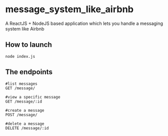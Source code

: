 # message_system_like_airbnb
A ReactJS + NodeJS based application which lets you handle a messaging system like Airbnb

## How to launch
```
node index.js
```
## The endpoints

```
#list messages
GET	/message/

#view a specific message
GET /message/:id

#create a message
POST /message/

#delete a message
DELETE /message/:id

```